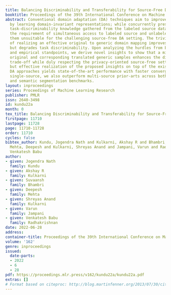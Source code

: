 ```yaml
---
title: Balancing Discriminability and Transferability for Source-Free Domain Adaptation
booktitle: Proceedings of the 39th International Conference on Machine Learning
abstract: Conventional domain adaptation (DA) techniques aim to improve domain transferability
  by learning domain-invariant representations; while concurrently preserving the
  task-discriminability knowledge gathered from the labeled source data. However,
  the requirement of simultaneous access to labeled source and unlabeled target renders
  them unsuitable for the challenging source-free DA setting. The trivial solution
  of realizing an effective original to generic domain mapping improves transferability
  but degrades task discriminability. Upon analyzing the hurdles from both theoretical
  and empirical standpoints, we derive novel insights to show that a mixup between
  original and corresponding translated generic samples enhances the discriminability-transferability
  trade-off while duly respecting the privacy-oriented source-free setting. A simple
  but effective realization of the proposed insights on top of the existing source-free
  DA approaches yields state-of-the-art performance with faster convergence. Beyond
  single-source, we also outperform multi-source prior-arts across both classification
  and semantic segmentation benchmarks.
layout: inproceedings
series: Proceedings of Machine Learning Research
publisher: PMLR
issn: 2640-3498
id: kundu22a
month: 0
tex_title: Balancing Discriminability and Transferability for Source-Free Domain Adaptation
firstpage: 11710
lastpage: 11728
page: 11710-11728
order: 11710
cycles: false
bibtex_author: Kundu, Jogendra Nath and Kulkarni, Akshay R and Bhambri, Suvaansh and
  Mehta, Deepesh and Kulkarni, Shreyas Anand and Jampani, Varun and Radhakrishnan,
  Venkatesh Babu
author:
- given: Jogendra Nath
  family: Kundu
- given: Akshay R
  family: Kulkarni
- given: Suvaansh
  family: Bhambri
- given: Deepesh
  family: Mehta
- given: Shreyas Anand
  family: Kulkarni
- given: Varun
  family: Jampani
- given: Venkatesh Babu
  family: Radhakrishnan
date: 2022-06-28
address:
container-title: Proceedings of the 39th International Conference on Machine Learning
volume: '162'
genre: inproceedings
issued:
  date-parts:
  - 2022
  - 6
  - 28
pdf: https://proceedings.mlr.press/v162/kundu22a/kundu22a.pdf
extras: []
# Format based on citeproc: http://blog.martinfenner.org/2013/07/30/citeproc-yaml-for-bibliographies/
---
```

